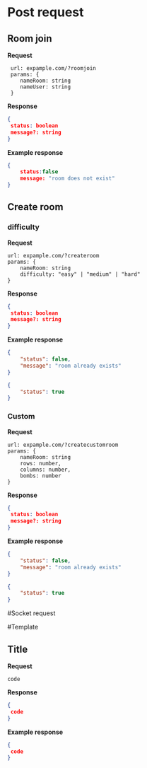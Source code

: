 # Post request

## Room join

**Request**

```http
 url: expample.com/?roomjoin
 params: {
	nameRoom: string
	nameUser: string
 }
```

**Response**

```json
{
 status: boolean
 message?: string
}
```

**Example response**

```json
{
	status:false
	message: "room does not exist"
}
```

## Create room

### difficulty

**Request**

```http
url: expample.com/?createroom
params: {
	nameRoom: string
	difficulty: "easy" | "medium" | "hard"
}
```

**Response**

```json
{
 status: boolean
 message?: string
}
```

**Example response**

```json
{
	"status": false,
	"message": "room already exists"
}
```

```json
{
	"status": true
}
```

### Custom

**Request**

```http
url: expample.com/?createcustomroom
params: {
	nameRoom: string
	rows: number,
	columns: number,
	bombs: number
}

```

**Response**

```json
{
 status: boolean
 message?: string
}
```

**Example response**

```json
{
	"status": false,
	"message": "room already exists"
}
```

```json
{
	"status": true
}
```

#Socket request

#Template

## Title

**Request**

```http
code
```

**Response**

```json
{
 code
}
```

**Example response**

```json
{
 code
}
```
